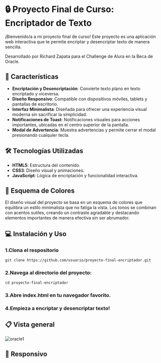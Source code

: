 # 🔒 Proyecto Final de Curso: Encriptador de Texto

¡Bienvenido/a a mi proyecto final de curso! Este proyecto es una aplicación web interactiva que te permite encriptar y desencriptar texto de manera sencilla. 

Desarrollado por Richard Zapata para el Challenge de Alura en la Beca de Oracle.

## 🚀 Características

- **Encriptación y Desencriptación**: Convierte texto plano en texto encriptado y viceversa.
- **Diseño Responsivo**: Compatible con dispositivos móviles, tablets y pantallas de escritorio.
- **Interfaz Minimalista**: Diseñada para ofrecer una experiencia visual moderna sin sacrificar la simplicidad.
- **Notificaciones de Toast**: Notificaciones visuales para acciones importantes, ubicadas en el centro superior de la pantalla.
- **Modal de Advertencia**: Muestra advertencias y permite cerrar el modal presionando cualquier tecla.

## 🛠️ Tecnologías Utilizadas

- **HTML5**: Estructura del contenido.
- **CSS3**: Diseño visual y animaciones.
- **JavaScript**: Lógica de encriptación y funcionalidad interactiva.

## 🎨 Esquema de Colores

El diseño visual del proyecto se basa en un esquema de colores que equilibra un estilo minimalista que no fatiga la vista. Los tonos se combinan con acentos sutiles, creando un contraste agradable y destacando elementos importantes de manera efectiva sin ser abrumador.

## 💻 Instalación y Uso

### 1.Clona el respositorio
```html
git clone https://github.com/usuario/proyecto-final-encriptador.git
```
### 2.Navega al directorio del proyecto:
```html
cd proyecto-final-encriptador
```
### 3.Abre index.html en tu navegador favorito.

### 4.Empieza a encriptar y desencriptar texto!

## 📋 Vista general

![oracle1](https://github.com/user-attachments/assets/f393352f-ca2b-4026-bd4c-843e15449fb0)

## 📱 Responsivo


